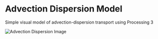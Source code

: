 # Advection Dispersion Model
Simple visual model of advection-dispersion transport using Processing 3

![Advection Dispersion Image](https://nodalscapes.files.wordpress.com/2017/12/advection-dispersion_2.gif)
